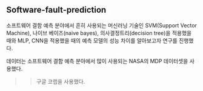 ## Software-fault-prediction

소프트웨어 결함 예측 분야에서 흔히 사용되는 머신러닝 기술인 SVM(Support Vector Machine), 나이브 베이즈(naive bayes), 의사결정트리(decision tree)을 적용했을 때와
MLP, CNN을 적용했을 때의 예측 모델의 성능 차이를 알아보고자 연구를 진행했다.

데이터는 소프트웨어 결함 예측 분야에서 많이 사용되는
NASA의 MDP 데이터셋을 사용했다.

>>구글 코랩을 사용했다.
